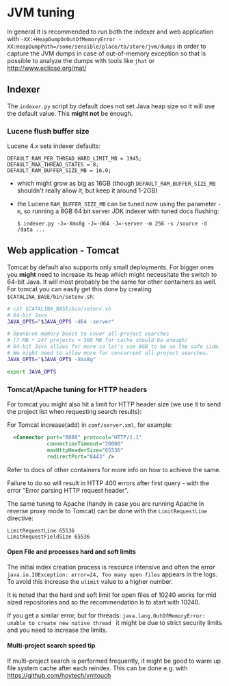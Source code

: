 # JVM tuning

In general it is recommended to run both the indexer and web application with `-XX:+HeapDumpOnOutOfMemoryError -XX:HeapDumpPath=/some/sensible/place/to/store/jvm/dumps` in order to capture the JVM dumps in case of out-of-memory exception so that is possible to analyze the dumps with tools like `jhat` or http://www.eclipse.org/mat/

## Indexer

The `indexer.py` script by default does not set Java heap size so it will use the default value.
This **might not** be enough.

### Lucene flush buffer size

Lucene 4.x sets indexer defaults:

```
DEFAULT_RAM_PER_THREAD_HARD_LIMIT_MB = 1945;
DEFAULT_MAX_THREAD_STATES = 8;
DEFAULT_RAM_BUFFER_SIZE_MB = 16.0;
```

* which might grow as big as 16GB (though `DEFAULT_RAM_BUFFER_SIZE_MB` shouldn't
 really allow it, but keep it around 1-2GB)

* the Lucene `RAM_BUFFER_SIZE_MB` can be tuned now using the parameter `-m`, so
running a 8GB 64 bit server JDK indexer with tuned docs flushing:

  ```shell
  $ indexer.py -J=-Xmx8g -J=-d64 -J=-server -m 256 -s /source -d /data ...
  ```

## Web application - Tomcat

Tomcat by default also supports only small deployments. For bigger ones you
**might** need to increase its heap which might necessitate the switch to 64-bit
Java. It will most probably be the same for other containers as well.
For tomcat you can easily get this done by creating `$CATALINA_BASE/bin/setenv.sh`:

```bash
# cat $CATALINA_BASE/bin/setenv.sh
# 64-bit Java
JAVA_OPTS="$JAVA_OPTS -d64 -server"

# OpenGrok memory boost to cover all-project searches
# (7 MB * 247 projects + 300 MB for cache should be enough)
# 64-bit Java allows for more so let's use 8GB to be on the safe side.
# We might need to allow more for concurrent all-project searches.
JAVA_OPTS="$JAVA_OPTS -Xmx8g"

export JAVA_OPTS
```

### Tomcat/Apache tuning for HTTP headers

For tomcat you might also hit a limit for HTTP header size (we use it to send
the project list when requesting search results):

For Tomcat increase(add) in `conf/server.xml`, for example:

  ```xml
    <Connector port="8888" protocol="HTTP/1.1"
               connectionTimeout="20000"
               maxHttpHeaderSize="65536"
               redirectPort="8443" />
  ```

Refer to docs of other containers for more info on how to achieve the same.

Failure to do so will result in HTTP 400 errors after first query - with the error "Error parsing HTTP request header".

The same tuning to Apache (handy in case you are running Apache in reverse proxy mode to Tomcat) can be done with the `LimitRequestLine` directive:

```
LimitRequestLine 65536
LimitRequestFieldSize 65536
```

#### Open File and processes hard and soft limits

The initial index creation process is resource intensive and often the error
`java.io.IOException: error=24, Too many open files` appears in the logs. To
avoid this increase the `ulimit` value to a higher number.

It is noted that the hard and soft limit for open files of 10240 works for mid
sized repositories and so the recommendation is to start with 10240.

If you get a similar error, but for threads:
`java.lang.OutOfMemoryError: unable to create new native thread `
it might be due to strict security limits and you need to increase the limits.

#### Multi-project search speed tip

If multi-project search is performed frequently, it might be good to warm
up file system cache after each reindex. This can be done e.g. with
<https://github.com/hoytech/vmtouch>